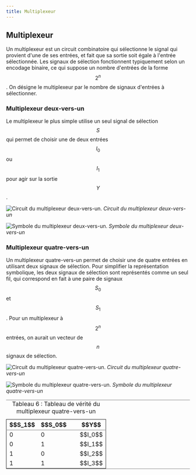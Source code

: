 ```yaml
---
title: Multiplexeur
---
```


## Multiplexeur

Un multiplexeur est un circuit combinatoire qui sélectionne le signal
qui provient d'une de ses entrées, et fait que sa sortie soit égale à
l'entrée sélectionnée. Les signaux de sélection fonctionnent
typiquement selon un encodage binaire, ce qui suppose un nombre
d'entrées de la forme $$2^n$$. On désigne le multiplexeur par le
nombre de signaux d'entrées à sélectionner.


### Multiplexeur deux-vers-un

Le multiplexeur le plus simple utilise un seul signal de sélection
$$S$$ qui permet de choisir une de deux entrées $$I_0$$ ou $$I_1$$
pour agir sur la sortie $$Y$$.

![Circuit du multiplexeur deux-vers-un.]({{site.baseurl}}/img/mux2b.svg "Circuit du multiplexeur deux-vers-un")
*Circuit du multiplexeur deux-vers-un*

![Symbole du multiplexeur deux-vers-un.]({{site.baseurl}}/img/mux2symb.svg "Symbole du multiplexeur deux-vers-un")
*Symbole du multiplexeur deux-vers-un*


### Multiplexeur quatre-vers-un

Un multiplexeur quatre-vers-un permet de choisir une de quatre entrées
en utilisant deux signaux de sélection. Pour simplifier la
représentation symbolique, les deux signaux de sélection sont
représentés comme un seul fil, qui correspond en fait à une paire de
signaux $$S_0$$ et $$S_1$$. Pour un multiplexeur à $$2^n$$ entrées, on
aurait un vecteur de $$n$$ signaux de sélection.

![Circuit du multiplexeur quatre-vers-un.]({{site.baseurl}}/img/mux4.svg "Circuit du multiplexeur quatre-vers-un")
*Circuit du multiplexeur quatre-vers-un*

![Symbole du multiplexeur quatre-vers-un.]({{site.baseurl}}/img/mux4symb.svg "Symbole du multiplexeur quatre-vers-un")
*Symbole du multiplexeur quatre-vers-un*


<table id="orgf6a5ff8" border="2" cellspacing="0" cellpadding="6" rules="groups" frame="hsides">
<caption class="t-above"><span class="table-number">Tableau 6 :</span> Tableau de vérité du multiplexeur quatre-vers-un</caption>

<colgroup>
<col  class="org-right" />

<col  class="org-right" />

<col  class="org-left" />

<col  class="org-left" />
</colgroup>
<thead>
<tr>
<th scope="col" class="org-right">$$S_1$$</th>
<th scope="col" class="org-right">$$S_0$$</th>
<th scope="col" class="org-left">&#xa0;</th>
<th scope="col" class="org-left">$$Y$$</th>
</tr>
</thead>

<tbody>
<tr>
<td class="org-right">0</td>
<td class="org-right">0</td>
<td class="org-left">&#xa0;</td>
<td class="org-left">$$I_0$$</td>
</tr>


<tr>
<td class="org-right">0</td>
<td class="org-right">1</td>
<td class="org-left">&#xa0;</td>
<td class="org-left">$$I_1$$</td>
</tr>


<tr>
<td class="org-right">1</td>
<td class="org-right">0</td>
<td class="org-left">&#xa0;</td>
<td class="org-left">$$I_2$$</td>
</tr>


<tr>
<td class="org-right">1</td>
<td class="org-right">1</td>
<td class="org-left">&#xa0;</td>
<td class="org-left">$$I_3$$</td>
</tr>
</tbody>
</table>

